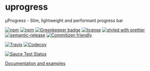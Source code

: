 # uprogress
μProgress - Slim, lightweight and performant progress bar

[![npm](https://img.shields.io/npm/v/release-notes-generator.svg)](https://www.npmjs.com/package/release-notes-generator)
[![npm](https://img.shields.io/npm/dt/release-notes-generator.svg)](https://www.npmjs.com/package/release-notes-generator)
[![Greenkeeper badge](https://badges.greenkeeper.io/pvdlg/uprogress.svg)](https://greenkeeper.io/)
[![license](https://img.shields.io/github/license/pvdlg/uprogress.svg)](https://github.com/pvdlg/uprogress/blob/master/LICENSE)
[![styled with prettier](https://img.shields.io/badge/styled_with-prettier-ff69b4.svg)](https://github.com/prettier/prettier)
[![semantic-release](https://img.shields.io/badge/%20%20%F0%9F%93%A6%F0%9F%9A%80-semantic--release-e10079.svg)](https://github.com/semantic-release/semantic-release)
[![Commitizen friendly](https://img.shields.io/badge/commitizen-friendly-brightgreen.svg)](http://commitizen.github.io/cz-cli/)

[![Travis](https://img.shields.io/travis/pvdlg/uprogress.svg)](https://travis-ci.org/pvdlg/uprogress)
[![Codecov](https://img.shields.io/codecov/c/github/pvdlg/uprogress.svg)](https://codecov.io/gh/pvdlg/uprogress)

[![Sauce Test Status](https://saucelabs.com/browser-matrix/uprogress.svg)](https://saucelabs.com/u/uprogress)


[Documentation and examples](https://pvdlg.github.io/uprogress)